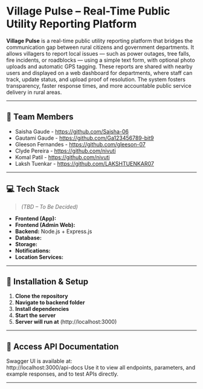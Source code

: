 # Village Pulse – Real-Time Public Utility Reporting Platform

**Village Pulse** is a real-time public utility reporting platform that bridges the communication gap between rural citizens and government departments. It allows villagers to report local issues — such as power outages, tree falls, fire incidents, or roadblocks — using a simple text form, with optional photo uploads and automatic GPS tagging. These reports are shared with nearby users and displayed on a web dashboard for departments, where staff can track, update status, and upload proof of resolution. The system fosters transparency, faster response times, and more accountable public service delivery in rural areas.

---

## 👥 Team Members

- Saisha Gaude - https://github.com/Saisha-06
- Gautami Gaude - https://github.com/Ga123456789-bit9
- Gleeson Fernandes - https://github.com/gleeson-07
- Clyde Pereira - https://github.com/nivuti
- Komal Patil - https://github.com/nivuti
- Laksh Tuenkar - https://github.com/LAKSHTUENKAR07

---

## 💻 Tech Stack

> *(TBD – To Be Decided)*

- **Frontend (App):**  
- **Frontend (Admin Web):** 
- **Backend:** Node.js + Express.js
- **Database:**  
- **Storage:**   
- **Notifications:**  
- **Location Services:** 

---

## 🚀 Installation & Setup

1. **Clone the repository**  
2. **Navigate to backend folder**
3. **Install dependencies**
4. **Start the server**
5. **Server will run at** (http://localhost:3000)


---

## 📄 Access API Documentation

Swagger UI is available at:  
http://localhost:3000/api-docs
Use it to view all endpoints, parameters, and example responses, and to test APIs directly.

---








